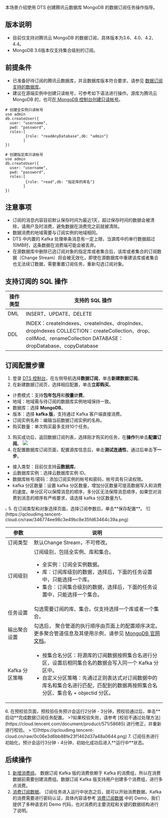 本场景介绍使用 DTS 创建腾讯云数据库 MongoDB 的数据订阅任务操作指导。

## 版本说明
- 目前仅支持对腾讯云 MongoDB 的数据订阅，具体版本为3.6、4.0、4.2、4.4。
- MongoDB 3.6版本仅支持集合级别的订阅。

## 前提条件
- 已准备好待订阅的腾讯云数据库，并且数据库版本符合要求，请参见 [数据订阅支持的数据库](https://cloud.tencent.com/document/product/571/59965)。
- 建议在源端实例中创建只读帐号，可参考如下语法进行操作。源库为腾讯云 MongoDB 的，也可[在 MongoDB 控制台创建只读帐号](https://cloud.tencent.com/document/product/240/32721)。
```
# 创建全实例只读帐号
use admin
db.createUser({
  user: "username",  
  pwd: "password",  
  roles:[    
         {role: "readAnyDatabase",db: "admin"}  
        ]
})

# 创建指定库只读帐号
use admin
db.createUser({
  user: "username",  
  pwd: "password",  
  roles:[    
         {role: "read",db: "指定库的库名"}
        ]
})
```

## 注意事项
- 订阅的消息内容目前默认保存时间为最近1天，超过保存时间的数据会被清除，请用户及时消费，避免数据在消费完之前就被清除。
- 数据消费的地域需要与订阅实例的地域相同。 
- DTS 中内置的 Kafka 处理单条消息有一定上限，当源库中的单行数据超过10MB时，这条数据在消费端可能会被丢弃。
- 在源数据库中删除已选订阅对象的指定库或者集合后，该库或者集合的订阅数据（Change Stream）将会被无效化，即使在源数据库中重建该库或者集合也无法续订数据，需要重置订阅任务，重新勾选订阅对象。

## 支持订阅的 SQL 操作

| 操作类型 | 支持的 SQL 操作                                              |
| -------- | ------------------------------------------------------------ |
| DML      | INSERT、UPDATE、DELETE                                       |
| DDL      | INDEX：createIndexes、createIndex、dropIndex、dropIndexes COLLECTION：createCollection、drop、collMod、renameCollection DATABASE：dropDatabase、copyDatabase |

## 订阅配置步骤
1. 登录 [DTS 控制台](https://console.cloud.tencent.com/dts/dss)，在左侧导航选择**数据订阅**，单击**新建数据订阅**。
2. 在新建数据订阅页，选择相应配置，单击**立即购买**。
 - 计费模式：支持**包年包月**和**按量计费**。
 - 地域：地域需与待订阅的数据库实例地域保持一致。
 - 数据库：选择 **MongoDB**。
 - 版本：选择 **kafka 版**，支持通过 Kafka 客户端直接消费。
 - 订阅实例名称：编辑当前数据订阅实例的名称。
 - 购买数量：单次购买最多支持10个任务。
3. 购买成功后，返回数据订阅列表，选择刚才购买的任务，在**操作**列单击**配置订阅**。
![](https://qcloudimg.tencent-cloud.cn/raw/f51308eb148cf30e40bb4dc423bb6fff.png)
4. 在配置数据库订阅页面，配置源库信息后，单击**测试连通性**，通过后单击**下一步**。
 - 接入类型：目前仅支持**云数据库**。
 - 云数据库实例：选择云数据库实例 ID。
 - 数据库帐号/密码：添加订阅实例的帐号和密码，帐号具有只读权限。
 - kafka 分区数量：设置 kafka 分区数量，增加分区数量可提高数据写入和消费的速度。单分区可以保障消息的顺序，多分区无法保障消息顺序，如果您对消费到消息的顺序有严格要求，请选择 kafka 分区数量为1。
<img src="https://qcloudimg.tencent-cloud.cn/raw/9433884ea107b171728ebe644210d4c2.png"  style="zoom:40%;">
5. 在订阅类型和对象选择页面，选择订阅参数后，单击**保存配置**。
![](https://qcloudimg.tencent-cloud.cn/raw/346774ee98c3e49bc8e35fd63464c39a.png)
<table>
<thead><tr><th>参数</th><th>说明</th></tr></thead>
<tbody><tr>
<td>订阅类型</td>
<td>默认Change Stream，不可修改。</td></tr>
<tr>
<td>订阅级别</td>
<td>订阅级别，包括全实例、库和集合。<ul><li>全实例：订阅全实例数据。</li><li>库：订阅库级别的数据，选择后，下面的任务设置中，只能选择一个库。</li><li>集合：订阅集合级别的数据，选择后，下面的任务设置中，只能选择一个集合。</li></ul></td></tr>
<tr>
<td>任务设置</td>
<td>勾选需要订阅的库、集合。仅支持选择一个库或者一个集合。</td></tr>
<tr>
<td>输出聚合设置</td>
<td>勾选后， 聚合管道的执行顺序由页面上的配置顺序决定。更多聚合管道信息及其使用示例，请参见 <a href="https://www.mongodb.com/docs/manual/changeStreams/#modify-change-stream-output">MongoDB 官网文档</a>。</td></tr>
<tr>
<td>Kafka 分区策略</td>
<td><ul><li>按集合名分区：将源库的订阅数据按照集合名进行分区，设置后相同集合名的数据会写入同一个 Kafka 分区中。</li><li>自定义分区策略：先通过正则表达式对订阅数据中的库名和集合名进行匹配，匹配到的数据再按照集合名分区、集合名 + objectid 分区。</li></ul></td></tr>
</tbody></table>
6. 在预校验页面，预校验任务预计会运行2分钟 - 3分钟，预校验通过后，单击**启动**完成数据订阅任务配置。
>?如果校验失败，请参考 [校验不通过处理方法](https://cloud.tencent.com/document/product/571/58685) 进行修正，并重新进行校验。
>
![](https://qcloudimg.tencent-cloud.cn/raw/0c06e3d6bb88fe23f1462d37a48a0644.png)
7. 订阅任务进行初始化，预计会运行3分钟 - 4分钟，初始化成功后进入**运行中**状态。

## 后续操作
1. [新增消费组](https://cloud.tencent.com/document/product/571/52377)。
数据订阅 Kafka 版的消费依赖于 Kafka 的消费组，所以在消费数据前需要创建消费组。数据订阅 Kafka 版支持用户创建多个消费组，进行多点消费。
2. [消费订阅数据](https://cloud.tencent.com/document/product/571/52381)。
订阅任务进入运行中状态之后，就可以开始消费数据。Kafka 的消费需要进行密码认证，具体内容请参考 [消费订阅数据](https://cloud.tencent.com/document/product/571/52381) 中的 Demo，我们提供了多种语言的 Demo 代码，也对消费的主要流程和关键的数据结构进行了说明。

